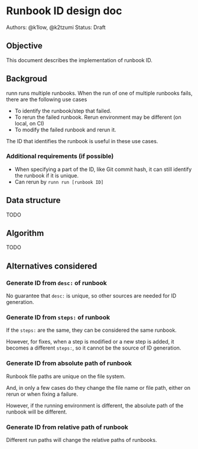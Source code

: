 # Runbook ID design doc

Authors: @k1low, @k2tzumi
Status: Draft

## Objective

This document describes the implementation of runbook ID.

## Backgroud

runn runs multiple runbooks.
When the run of one of multiple runbooks fails, there are the following use cases

- To identify the runbook/step that failed.
- To rerun the failed runbook. Rerun environment may be different (on local, on CI)
- To modify the failed runbook and rerun it.

The ID that identifies the runbook is useful in these use cases.

### Additional requirements (if possible)

- When specifying a part of the ID, like Git commit hash, it can still identify the runbook if it is unique.
- Can rerun by `runn run [runbook ID]`

## Data structure

TODO

## Algorithm

TODO

## Alternatives considered

### Generate ID from `desc:` of runbook

No guarantee that `desc:` is unique, so other sources are needed for ID generation.

### Generate ID from `steps:` of runbook

If the `steps:` are the same, they can be considered the same runbook.

However, for fixes, when a step is modified or a new step is added, it becomes a different `steps:`, so it cannot be the source of ID generation.

### Generate ID from absolute path of runbook

Runbook file paths are unique on the file system.

And, in only a few cases do they change the file name or file path, either on rerun or when fixing a failure.

However, if the running environment is different, the absolute path of the runbook will be different.

### Generate ID from relative path of runbook

Different run paths will change the relative paths of runbooks.
